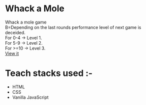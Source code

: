 # Whack a Mole
Whack a mole game</br>
B=Depending on the last rounds performance level of next game is deceided.</br>
For 0-4 -> Level 1.</br>
For 5-9 -> Level 2.</br>
For >=10 -> Level 3.</br>
[View it](https://whack-a-mole-js.netlify.app/)

# Teach stacks used :-
- HTML
- CSS
- Vanilla JavaScript

